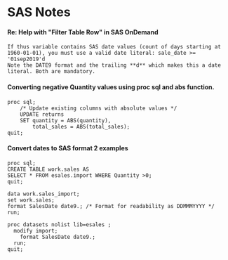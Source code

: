 # SAS Notes
#### Re: Help with "Filter Table Row" in SAS OnDemand
```
If thus variable contains SAS date values (count of days starting at 1960-01-01), you must use a valid date literal: sale_date >= '01sep2019'd
Note the DATE9 format and the trailing **d** which makes this a date literal. Both are mandatory.

```
#### Converting negative Quantity values using proc sql and abs function.
```
proc sql;
    /* Update existing columns with absolute values */
    UPDATE returns
    SET quantity = ABS(quantity),
        total_sales = ABS(total_sales);
quit;
```
#### Convert dates to SAS format 2 examples
```
proc sql;
CREATE TABLE work.sales AS
SELECT * FROM esales.import WHERE Quantity >0;
quit;

data work.sales_import;
set work.sales;
format SalesDate date9.; /* Format for readability as DDMMMYYYY */
run;

proc datasets nolist lib=esales ;
  modify import;
    format SalesDate date9.;
  run;
quit;
```

